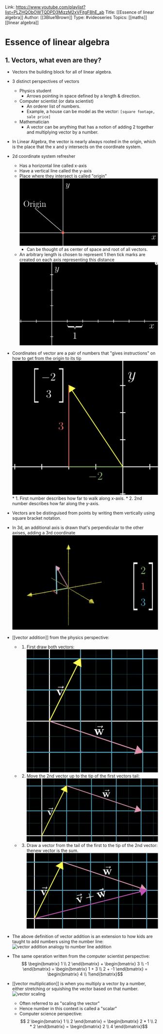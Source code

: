 Link: https://www.youtube.com/playlist?list=PLZHQObOWTQDPD3MizzM2xVFitgF8hE_ab
Title: [[Essence of linear algebra]]
Author: [[3Blue1Brown]]
Type: #videoseries
Topics: [[maths]] [[linear algebra]]

# Essence of linear algebra
## 1. Vectors, what even are they?
* Vectors the building block for all of linear algebra.
* 3 distinct perspectives of vectors
    * Physics student
        * Arrows pointing in space defined by a length & direction.
    * Computer scientist (or data scientist)
        * An orderer list of numbers.
        * Example, a house can be model as the vector: `[square footage, sale price]`
    * Mathematician
        * A vector can be anything that has a notion of adding 2 together and multiplying vector by a number.
        
* In Linear Algebra, the vector is nearly always rooted in the origin, which is the place that the x and y intersects on the coordinate system.

    
* 2d coordinate system refresher
    * Has a horizontal line called x-axis
    * Have a vertical line called the y-axis
    * Place where they intersect is called "origin"
         ![origin in coordinate system](../_media/origin-in-coordinate-system.png)
        * Can be thought of as center of space and root of all vectors.
    * An arbitrary length is chosen to represent 1 then tick marks are created on each axis representing this distance
        ![tick marks in coordinate system](../_media/tick-marks-in-coordinate-system.png)
* Coordinates of vector are a pair of numbers that "gives instructions" on how to get from the origin to its tip
    ![coords of vector](../_media/coords-of-vector.png)
        * 1. First number describes how far to walk along x-axis.
        * 2. 2nd number describes how far along the y-axis.
* Vectors are be distinguised from points by writing them vertically using square bracket notation.
* In 3d, an additional axis is drawn that's perpendicular to the other axises, adding a 3rd coordinate
    ![vector in 3d space](../_media/vector-in-3d-space.png)
* [[vector addition]]  from the physics perspective:
    * 1. First draw both vectors:
    ![vector addition step 1](../_media/vector-addition-step-1.png)
    * 2. Move the 2nd vector up to the tip of the first vectors tail:
    ![vector addition step 2](../_media/vector-addition-step-2.png)
    * 3. Draw a vector from the tail of the first to the tip of the 2nd vector: thenew vector is the sum.
    ![vector addition step 3](../_media/vector-addition-step-3.png)
* The above definition of vector addition is an extension to how kids are taught to add numbers using the number line:
![vector addition analogy to number line addition](addition-along-number-line.png)
* The same operation written from the computer scientist perspective:
$$ \begin{bmatrix} 1 \\ 2 \end{bmatrix} + \begin{bmatrix} 3 \\ -1 \end{bmatrix} = \begin{bmatrix} 1 + 3 \\ 2 + -1 \end{bmatrix} = \begin{bmatrix} 4 \\  1\end{bmatrix}$$

* [[vector multiplication]] is when you multiply a vector by a number, either stretching or squishing the vector based on that number.
    ![vector scaling](../media/vector-scaling.png)
    * Often referred to as "scaling the vector"
    * Hence number in this context is called a "scalar"
    * Computer science perspective:
    $$ 2 \begin{bmatrix} 1 \\ 2 \end{bmatrix} = \begin{bmatrix} 2 * 1 \\ 2 * 2 \end{bmatrix} = \begin{bmatrix} 2 \\ 4 \end{bmatrix}$$